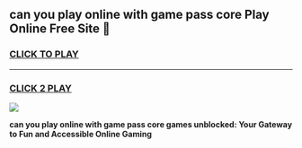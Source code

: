 
## can you play online with game pass core Play Online Free Site 👋
<h3>
<a href="https://download.freeplayer.one?title=can_you_play_online_with_game_pass_core&ref=21F">CLICK TO PLAY</a></h3>
<hr>

<h3>
<a href="https://download.freeplayer.one?title=can_you_play_online_with_game_pass_core&ref=21F">CLICK 2 PLAY</a>
  
</h3>

<a href="https://download.freeplayer.one?title=can_you_play_online_with_game_pass_core&ref=21F"><img src="https://cdnb.artstation.com/p/assets/images/images/032/539/853/original/anto-thomas-button-gif.gif"></a>


**can you play online with game pass core games unblocked: Your Gateway to Fun and Accessible Online Gaming**
